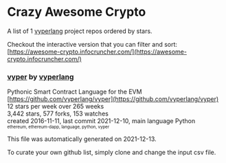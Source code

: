 # Crazy Awesome Crypto
A list of 1 [vyperlang](https://github.com/vyperlang) project repos ordered by stars.  

Checkout the interactive version that you can filter and sort: 
[https://awesome-crypto.infocruncher.com/](https://awesome-crypto.infocruncher.com/)  


### [vyper](https://github.com/vyperlang/vyper) by [vyperlang](https://github.com/vyperlang)  
Pythonic Smart Contract Language for the EVM  
[https://github.com/vyperlang/vyper](https://github.com/vyperlang/vyper)  
12 stars per week over 265 weeks  
3,442 stars, 577 forks, 153 watches  
created 2016-11-11, last commit 2021-12-10, main language Python  
<sub><sup>ethereum, ethereum-dapp, language, python, vyper</sup></sub>


This file was automatically generated on 2021-12-13.  

To curate your own github list, simply clone and change the input csv file.  